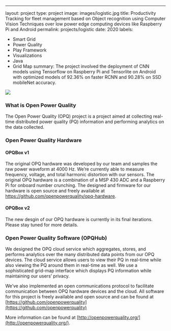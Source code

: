 ---
layout: project
type: project
image: images/logistic.jpg
title: Productivity Tracking for fleet management based on Object recognition using Computer Vision Techniques over low power edge computing devices like Raspberry Pi and Android
permalink: projects/logistic
date: 2020
labels:
  - Smart Grid
  - Power Quality
  - Play Framework
  - Visualizations
  - Java
  - Grid Map
summary: The project involved the deployment of CNN models using Tensorflow on Raspberry Pi and Tensorlite on Android with optimized models of 92.36% on faster RCNN and 90.28% on SSD mobileNet accuracy.

<img class="ui image" src="{{ site.baseurl }}/images/logistic.jpg">

### What is Open Power Quality

The Open Power Quality (OPQ) project is a project aimed at collecting real-time distributed power quality (PQ)
information and performing analytics on the data collected.

### Open Power Quality Hardware

#### OPQBox v1

The original OPQ hardware was developed by our team and samples the raw power waveform at 4000 Hz.
We’re currently able to measure frequency, voltage, and total harmonic distortion with our sensors.
The original OPQ hardware is a combination of a MSP 430 ADC and a Raspberry Pi for onboard number crunching.
The designed and firmware for our hardware is open source and freely available at
 https://github.com/openpowerquality/opq-hardware.

#### OPQBox v2

The new desgin of our OPQ hardware is currently in its final iterations. Please stay tuned for more details.

### Open Power Quality Software (OPQHub)

We designed the OPQ cloud service which aggregates, stores, and performs analytics over the many distributed data points
 from our OPQ devices. The cloud service allows users to view their PQ in real-time while also viewing the PQ around
 them in real-time as well. We use a sophisticated grid-map interface which displays PQ information while maintaining
 our users’ privacy.

We’ve also implemented an open communications protocol to facilitate communication between OPQ hardware devices and the
cloud. All software for this project is freely available and open source and can be found at
 [https://github.com/openpowerquality](https://github.com/openpowerquality)

More information can be found at [http://openpowerquality.org/](http://openpowerquality.org/).

